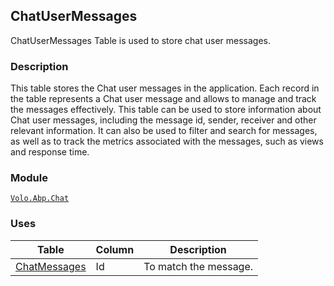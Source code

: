 ## ChatUserMessages

ChatUserMessages Table is used to store chat user messages.

### Description

This table stores the Chat user messages in the application. Each record in the table represents a Chat user message and allows to manage and track the messages effectively. This table can be used to store information about Chat user messages, including the message id, sender, receiver and other relevant information. It can also be used to filter and search for messages, as well as to track the metrics associated with the messages, such as views and response time.

### Module

[`Volo.Abp.Chat`](../../chat.md)

### Uses

| Table | Column | Description |
| --- | --- | --- |
| [ChatMessages](ChatMessages.md) | Id | To match the message. |